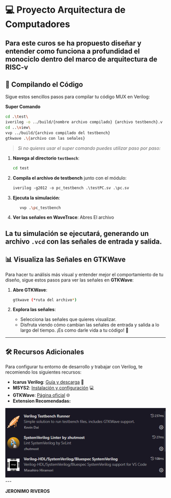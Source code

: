 
# 💻 Proyecto Arquitectura de Computadores

Para este curos se ha propuesto diseñar y entender como funciona a profundidad el monociclo dentro del marco de arquitectura de RISC-v
---

## 🚀 Compilando el Código

Sigue estos sencillos pasos para compilar tu código MUX en Verilog:

 **Super Comando**
```bash
cd .\test\
iverilog -o ../build/{nombre archivo compilado} {archivo testbench}.v ../components/{archivo creador de entidad}
cd ..\view\
vvp ../build/{archivo compilado del testbench}
gtkwave .\{archivo con las señales}
   ```

> *Si no quieres usar el super comando puedes utilizar paso por paso:*

1. **Navega al directorio `testbench`**:
   ```bash
   cd test
   ```

2. **Compila el archivo de testbench**  junto con el módulo:
   ```systemVerilog
   iverilog -g2012 -o pc_testbench .\testPC.sv .\pc.sv
   ```

3. **Ejecuta la simulación**:
   ```bash
      vvp .\pc_testbench
   ```

4. **Ver las señales en WaveTrace**:
   Abres El archivo

La tu simulación se ejecutará, generando un archivo `.vcd` con las señales de entrada y salida.
---

## 📊 Visualiza las Señales en GTKWave

Para hacer tu análisis más visual y entender mejor el comportamiento de tu diseño, sigue estos pasos para ver las señales en **GTKWave**:

1. **Abre GTKWave**:
   ```bash
   gtkwave (*ruta del archivo*)
   ```

2. **Explora las señales**:
   - Selecciona las señales que quieres visualizar.
   - Disfruta viendo cómo cambian las señales de entrada y salida a lo largo del tiempo. ¡Es como darle vida a tu código! 🎉

---

## 🛠️ Recursos Adicionales

Para configurar tu entorno de desarrollo y trabajar con Verilog, te recomiendo los siguientes recursos:

- **Icarus Verilog**: [Guía y descarga](https://bleyer.org/icarus/) 📘
- **MSYS2**: [Instalación y configuración](https://www.msys2.org/) 💻
- **GTKWave**: [Página oficial](https://gtkwave.sourceforge.net/) 🌐
- **Extension Recomendadas:**
<img src="./assets/Extensions.png">
---


**JERONIMO RIVEROS**
